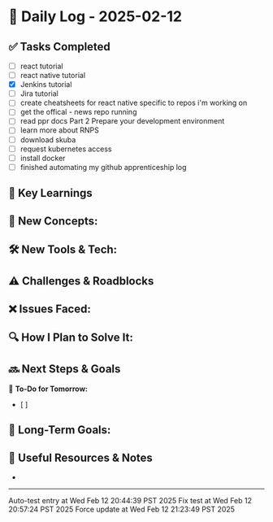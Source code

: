 
# 📝 Daily Log - 2025-02-12

## ✅ Tasks Completed
- [ ]  react tutorial
- [ ]  react native tutorial
- [x]  Jenkins tutorial
- [ ]  Jira tutorial
- [ ]  create cheatsheets for react native specific to repos i'm working on
- [ ]  get the offical - news repo running
- [ ]  read ppr docs Part 2 Prepare your development environment
- [ ]  learn more about RNPS
- [ ]  download skuba
- [ ]  request kubernetes access
- [ ]  install docker
- [ ]  finished automating my github apprenticeship log

## 📖 Key Learnings
📌 **New Concepts:**
-

🛠 **New Tools & Tech:**
-

## ⚠️ Challenges & Roadblocks
❌ **Issues Faced:**
-

🔍 **How I Plan to Solve It:**
-

## 🔜 Next Steps & Goals
🎯 **To-Do for Tomorrow:**
- [ ]

📅 **Long-Term Goals:**
-

## 🔗 Useful Resources & Notes
-

---
Auto-test entry at Wed Feb 12 20:44:39 PST 2025
Fix test at Wed Feb 12 20:57:24 PST 2025
Force update at Wed Feb 12 21:23:49 PST 2025
